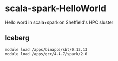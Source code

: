 # scala-spark-HelloWorld
Hello word in scala+spark on Sheffield's HPC sluster

## Iceberg

```
module load /apps/binapps/sbt/0.13.13 
module load /apps/gcc/4.4.7/spark/2.0
```
